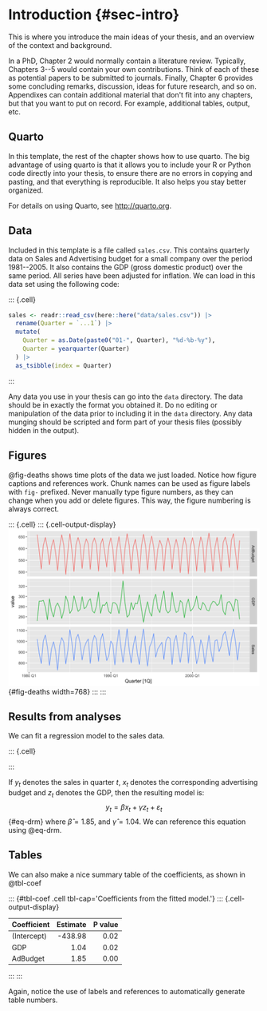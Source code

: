 # Introduction {#sec-intro}













This is where you introduce the main ideas of your thesis, and an overview of the context and background.

In a PhD, Chapter 2 would normally contain a literature review. Typically, Chapters 3--5 would contain your own contributions. Think of each of these as potential papers to be submitted to journals. Finally, Chapter 6 provides some concluding remarks, discussion, ideas for future research, and so on. Appendixes can contain additional material that don't fit into any chapters, but that you want to put on record. For example, additional tables, output, etc.

## Quarto

In this template, the rest of the chapter shows how to use quarto. The big advantage of using quarto is that it allows you to include your R or Python code directly into your thesis, to ensure there are no errors in copying and pasting, and that everything is reproducible. It also helps you stay better organized.

For details on using Quarto, see <http://quarto.org>.

## Data

Included in this template is a file called `sales.csv`. This contains quarterly data on Sales and Advertising budget for a small company over the period 1981--2005. It also contains the GDP (gross domestic product) over the same period. All series have been adjusted for inflation. We can load in this data set using the following code:






::: {.cell}

```{.r .cell-code}
sales <- readr::read_csv(here::here("data/sales.csv")) |>
  rename(Quarter = `...1`) |>
  mutate(
    Quarter = as.Date(paste0("01-", Quarter), "%d-%b-%y"),
    Quarter = yearquarter(Quarter)
  ) |>
  as_tsibble(index = Quarter)
```
:::






Any data you use in your thesis can go into the `data` directory. The data should be in exactly the format you obtained it. Do no editing or manipulation of the data prior to including it in the `data` directory. Any data munging should be scripted and form part of your thesis files (possibly hidden in the output).

## Figures

@fig-deaths shows time plots of the data we just loaded. Notice how figure captions and references work. Chunk names can be used as figure labels with `fig-` prefixed. Never manually type figure numbers, as they can change when you add or delete figures. This way, the figure numbering is always correct.






::: {.cell}
::: {.cell-output-display}
![Quarterly sales, advertising and GDP data.](01-chap1_files/figure-html/fig-deaths-1.png){#fig-deaths width=768}
:::
:::






## Results from analyses

We can fit a regression model to the sales data.






::: {.cell}

:::






If $y_t$ denotes the sales in quarter $t$, $x_t$ denotes the corresponding advertising budget and $z_t$ denotes the GDP, then the resulting model is:
$$
  y_t = \beta x_t + \gamma z_t + \varepsilon_t
$$ {#eq-drm}
where
$\hat{\beta} = 1.85$,
and
$\hat{\gamma} = 1.04$.
We can reference this equation using @eq-drm.

## Tables

We can also make a nice summary table of the coefficients, as shown in @tbl-coef






::: {#tbl-coef .cell tbl-cap='Coefficients from the fitted model.'}
::: {.cell-output-display}


|Coefficient | Estimate| P value|
|:-----------|--------:|-------:|
|(Intercept) |  -438.98|    0.02|
|GDP         |     1.04|    0.02|
|AdBudget    |     1.85|    0.00|


:::
:::






Again, notice the use of labels and references to automatically generate table numbers.
